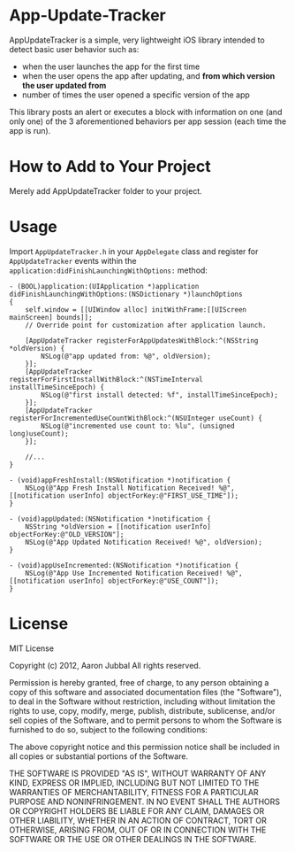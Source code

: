 App-Update-Tracker
==================

AppUpdateTracker is a simple, very lightweight iOS library intended to detect basic user behavior such as:

- when the user launches the app for the first time
- when the user opens the app after updating, and **from which version the user updated from**
- number of times the user opened a specific version of the app

This library posts an alert or executes a block with information on one (and only one) of the 3 aforementioned behaviors per app session (each time the app is run).

How to Add to Your Project
==========================

Merely add AppUpdateTracker folder to your project.

Usage
=====

Import `AppUpdateTracker.h` in your `AppDelegate` class and register for `AppUpdateTracker` events within the `application:didFinishLaunchingWithOptions:` method:

```
- (BOOL)application:(UIApplication *)application didFinishLaunchingWithOptions:(NSDictionary *)launchOptions
{
    self.window = [[UIWindow alloc] initWithFrame:[[UIScreen mainScreen] bounds]];
    // Override point for customization after application launch.
    
    [AppUpdateTracker registerForAppUpdatesWithBlock:^(NSString *oldVersion) {
        NSLog(@"app updated from: %@", oldVersion);
    }];
    [AppUpdateTracker registerForFirstInstallWithBlock:^(NSTimeInterval installTimeSinceEpoch) {
        NSLog(@"first install detected: %f", installTimeSinceEpoch);
    }];
    [AppUpdateTracker registerForIncrementedUseCountWithBlock:^(NSUInteger useCount) {
        NSLog(@"incremented use count to: %lu", (unsigned long)useCount);
    }];
    
    //...
}

- (void)appFreshInstall:(NSNotification *)notification {
    NSLog(@"App Fresh Install Notification Received! %@", [[notification userInfo] objectForKey:@"FIRST_USE_TIME"]);
}

- (void)appUpdated:(NSNotification *)notification {
    NSString *oldVersion = [[notification userInfo] objectForKey:@"OLD_VERSION"];
    NSLog(@"App Updated Notification Received! %@", oldVersion);
}

- (void)appUseIncremented:(NSNotification *)notification {
    NSLog(@"App Use Incremented Notification Received! %@", [[notification userInfo] objectForKey:@"USE_COUNT"]);
}
```

License
=======
MIT License

Copyright (c) 2012, Aaron Jubbal
All rights reserved.
 
Permission is hereby granted, free of charge, to any person
obtaining a copy of this software and associated documentation
files (the "Software"), to deal in the Software without
restriction, including without limitation the rights to use,
copy, modify, merge, publish, distribute, sublicense, and/or sell
copies of the Software, and to permit persons to whom the
Software is furnished to do so, subject to the following
conditions:
 
The above copyright notice and this permission notice shall be
included in all copies or substantial portions of the Software.
 
THE SOFTWARE IS PROVIDED "AS IS", WITHOUT WARRANTY OF ANY KIND,
EXPRESS OR IMPLIED, INCLUDING BUT NOT LIMITED TO THE WARRANTIES
OF MERCHANTABILITY, FITNESS FOR A PARTICULAR PURPOSE AND
NONINFRINGEMENT. IN NO EVENT SHALL THE AUTHORS OR COPYRIGHT
HOLDERS BE LIABLE FOR ANY CLAIM, DAMAGES OR OTHER LIABILITY,
WHETHER IN AN ACTION OF CONTRACT, TORT OR OTHERWISE, ARISING
FROM, OUT OF OR IN CONNECTION WITH THE SOFTWARE OR THE USE OR
OTHER DEALINGS IN THE SOFTWARE.
